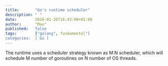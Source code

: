 ```yaml
---
title:       "Go's runtime scheduler"
description: " "
date:        2019-01-26T16:43:00+01:00
author:      "Max"
published:   false
tags:        ["golang", fundamental"]
categories:  [ Go ]
---
```


The runtime uses a scheduler strategy known as M:N scheduler, which will schedule M number of goroutines on N number of OS threads.
